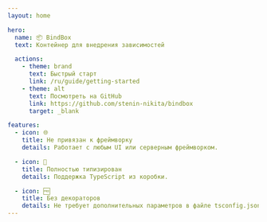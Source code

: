 ```yaml
---
layout: home

hero:
  name: 📦 BindBox
  text: Контейнер для внедрения зависимостей

  actions:
    - theme: brand
      text: Быстрый старт
      link: /ru/guide/getting-started
    - theme: alt
      text: Посмотреть на GitHub
      link: https://github.com/stenin-nikita/bindbox
      target: _blank

features:
  - icon: 🌐
    title: Не привязан к фреймворку
    details: Работает с любым UI или серверным фреймворком.

  - icon: 💪
    title: Полностью типизирован
    details: Поддержка TypeScript из коробки.

  - icon: 🆓
    title: Без декораторов
    details: Не требует дополнительных параметров в файле tsconfig.json.
---
```

